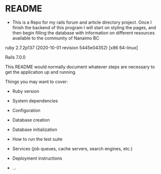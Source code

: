 # README

* This is a Repo for my rails forum and article directory project.
Once I finish the backend of this program I will start on styling the pages, and then begin filling the database with information on different resources available to the community of Nanaimo BC

ruby 2.7.2p137 (2020-10-01 revision 5445e04352) [x86 64-linux]

Rails 7.0.0

This README would normally document whatever steps are necessary to get the
application up and running.

Things you may want to cover:

* Ruby version

* System dependencies

* Configuration

* Database creation

* Database initialization

* How to run the test suite

* Services (job queues, cache servers, search engines, etc.)

* Deployment instructions

* ...
